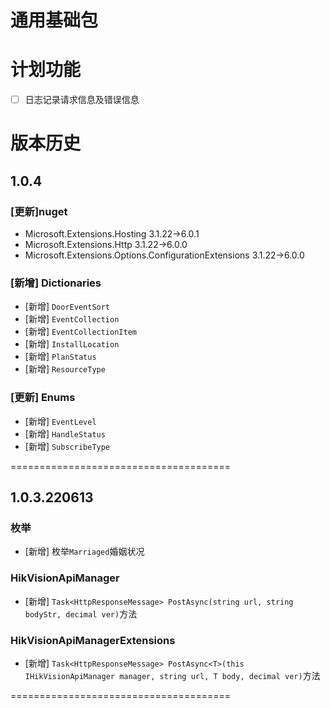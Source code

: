 # 通用基础包

# 计划功能
 * [ ] 日志记录请求信息及错误信息

# 版本历史
## 1.0.4
### [更新]nuget
* Microsoft.Extensions.Hosting 3.1.22->6.0.1
* Microsoft.Extensions.Http 3.1.22->6.0.0
* Microsoft.Extensions.Options.ConfigurationExtensions 3.1.22->6.0.0

### [新增] Dictionaries
* [新增] `DoorEventSort`
* [新增] `EventCollection`
* [新增] `EventCollectionItem`
* [新增] `InstallLocation`
* [新增] `PlanStatus`
* [新增] `ResourceType`

### [更新] Enums
* [新增] `EventLevel`
* [新增] `HandleStatus`
* [新增] `SubscribeType`


======================================
## 1.0.3.220613
### 枚举
 * [新增] 枚举`Marriaged`婚姻状况
### HikVisionApiManager
 * [新增] `Task<HttpResponseMessage> PostAsync(string url, string bodyStr, decimal ver)`方法
### HikVisionApiManagerExtensions
 * [新增] `Task<HttpResponseMessage> PostAsync<T>(this IHikVisionApiManager manager, string url, T body, decimal ver)`方法

======================================